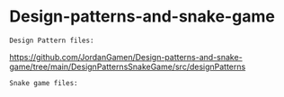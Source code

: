 # Design-patterns-and-snake-game

```Design Pattern files:```

https://github.com/JordanGamen/Design-patterns-and-snake-game/tree/main/DesignPatternsSnakeGame/src/designPatterns

```Snake game files:```
